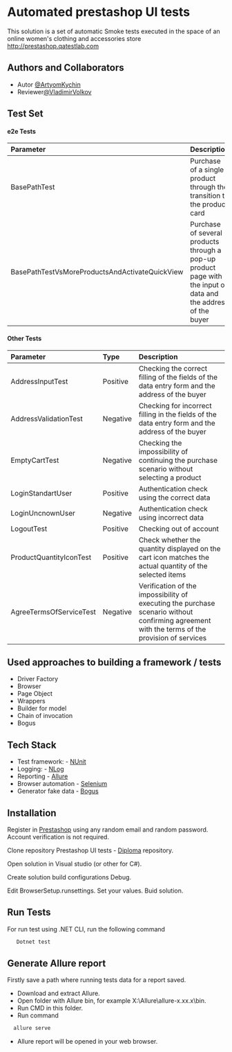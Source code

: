 
# Automated prestashop UI tests

This solution is a set of automatic Smoke tests executed in the space of an online women's clothing and accessories store http://prestashop.qatestlab.com


## Authors and Collaborators

- Autor [@ArtyomKychin](https://github.com/ArtyomKychin)
- Reviewer[@VladimirVolkov](https://github.com/VladimirVolkovD)


## Test Set

#### e2e Tests



| Parameter |  Description                |
| :-------- | :------------------------- |
| BasePathTest| Purchase of a single product through the transition to the product card|
| BasePathTestVsMoreProductsAndActivateQuickView|Purchase of several products through a pop-up product page with the input of data and the address of the buyer |

#### Other Tests


| Parameter | Type     | Description                       |
| :-------- | :------- | :-------------------------------- |
| AddressInputTest      | Positive | Checking the correct filling of the fields of the data entry form and the address of the buyer |
| AddressValidationTest     | Negative | Checking for incorrect filling in the fields of the data entry form and the address of the buyer |
| EmptyCartTest     | Negative |Checking the impossibility of continuing the purchase scenario without selecting a product|
| LoginStandartUser  | Positive |Authentication check using the correct data|
| LoginUncnownUser  | Negative |Authentication check using incorrect data|
| LogoutTest  | Positive |Checking out of account|
| ProductQuantityIconTest  | Positive |Сheck whether the quantity displayed on the cart icon matches the actual quantity of the selected items|
| AgreeTermsOfServiceTest  | Negative |Verification of the impossibility of executing the purchase scenario without confirming agreement with the terms of the provision of services|




## Used approaches to building a framework / tests

- Driver Factory
- Browser
- Page Object
- Wrappers
- Builder for model
- Chain of invocation
- Bogus



## Tech Stack

- Test framework:  - [NUnit](https://www.nuget.org/packages/NUnit)
- Logging: - [NLog](https://www.nuget.org/packages/NLog)
- Reporting - [Allure](https://www.nuget.org/packages/Allure.NUnit)
- Browser automation - [Selenium](https://www.nuget.org/packages/Selenium.WebDriver)
- Generator fake data - [Bogus](https://www.nuget.org/packages/Bogus)


## Installation

Register in [Prestashop](http://prestashop.qatestlab.com.ua/en/) using any random email and random password. Account verification is not required.

Clone repository Prestashop UI tests - [Diploma](https://github.com/ArtyomKychin/Diploma) repository.

Open solution in Visual studio (or other for C#).

Create solution build configurations Debug. 

Edit BrowserSetup.runsettings. Set your values.
Buid solution.

## Run Tests

For run test using .NET CLI, run the following command
```bash
   Dotnet test
```
## Generate Allure report
Firstly save a path where running tests data for a report saved.

 - Download and extract Allure.
 - Open folder with Allure bin, for example Х:\Allure\allure-x.xx.x\bin.
 - Run CMD in this folder.
 - Run command
 ```bash
   allure serve
```
- Allure report will be opened in your web browser.

    